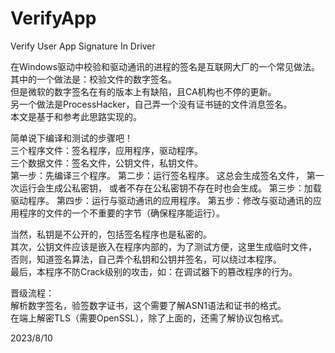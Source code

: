 # VerifyApp
Verify User App Signature In Driver

在Windows驱动中校验和驱动通讯的进程的签名是互联网大厂的一个常见做法。  
其中的一个做法是：校验文件的数字签名。  
但是微软的数字签名在有的版本上有缺陷，且CA机构也不停的更新。  
另一个做法是ProcessHacker，自己弄一个没有证书链的文件消息签名。  
本文是基于和参考此思路实现的。  
  
简单说下编译和测试的步骤吧！  
三个程序文件：签名程序，应用程序，驱动程序。  
三个数据文件：签名文件，公钥文件，私钥文件。  
第一步：先编译三个程序。
第二步：运行签名程序。
        这总会生成签名文件，
        第一次运行会生成公私密钥，
        或者不存在公私密钥不存在时也会生成。
第三步：加载驱动程序。
第四步：运行与驱动通讯的应用程序。
第五步：修改与驱动通讯的应用程序的文件的一个不重要的字节（确保程序能运行）。
  
当然，私钥是不公开的，包括签名程序也是私密的。  
其次，公钥文件应该是嵌入在程序内部的，为了测试方便，这里生成临时文件，  
否则，知道签名算法，自己弄个私钥和公钥并签名，可以绕过本程序。  
最后，本程序不防Crack级别的攻击，如：在调试器下的篡改程序的行为。  
  
晋级流程：  
解析数字签名，验签数字证书，这个需要了解ASN1语法和证书的格式。  
在端上解密TLS（需要OpenSSL），除了上面的，还需了解协议包格式。  
  
2023/8/10

